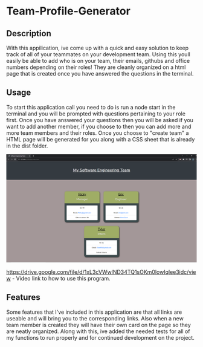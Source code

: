 # Team-Profile-Generator


## Description

With this appilication, ive come up with a quick and easy solution to keep track of all of your teammates on your development team. Using this youll easily be able to add who is on your team, their emails, githubs and office numbers depending on their roles! They are cleanly organized on a html page that is created once you have answered the questions in the terminal.

## Usage

To start this application call you need to do is run a node start in the terminal and you will be prompted with questions pertaining to your role first. Once you have answered your questions then you will be asked if you want to add another member, if you choose to then you can add more and more team members and their roles. Once you choose to "create team" a HTML page will be generated for you along with a CSS sheet that is already in the dist folder.

![Team Profile Generator Final Product](./Screenshots/Team-Profile-Generator(1).PNG)

https://drive.google.com/file/d/1xL3cVWwlND34TQ1sOKm0lowIqlee3idc/view - Video link to how to use this program.


## Features

Some features that I've included in this application are that all links are useable and will bring you to the corresponding links. Also when a new team member is created they will have their own card on the page so they are neatly organized. Along with this, ive added the needed tests for all of my functions to run properly and for continued development on the project.